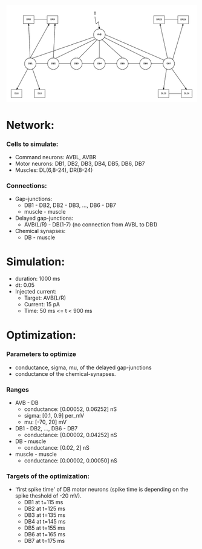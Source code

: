 ![network](avb-db-muscles_1.png)

# Network:

### Cells to simulate:

- Command neurons: AVBL, AVBR
- Motor neurons: DB1, DB2, DB3, DB4, DB5, DB6, DB7
- Muscles: DL(6,8-24), DR(8-24)

### Connections:

- Gap-junctions:
    - DB1 - DB2, DB2 - DB3, ..., DB6 - DB7
    - muscle - muscle 
- Delayed gap-junctions:
    - AVB(L/R) - DB(1-7) (no connection from AVBL to DB1)
- Chemical synapses:
    - DB - muscle


# Simulation:

- duration: 1000 ms
- dt: 0.05
- Injected current:
    - Target: AVB(L/R)
    - Current: 15 pA
    - Time: 50 ms <= t < 900 ms

# Optimization:

### Parameters to optimize

- conductance, sigma, mu, of the delayed gap-junctions
- conductance of the chemical-synapses.

### Ranges

- AVB - DB
    - conductance: [0.00052, 0.06252] nS
    - sigma: [0.1, 0.9] per_mV
    - mu: [-70, 20] mV 
- DB1 - DB2, ..., DB6 - DB7
    - conductance: [0.00002, 0.04252] nS
- DB - muscle
    - conductance: [0.02, 2] nS
- muscle - muscle
    - conductance: [0.00002, 0.00050] nS

### Targets of the optimization:

- 'first spike time' of DB motor neurons (spike time is depending on the spike theshold of -20 mV).
    - DB1 at t=115 ms
    - DB2 at t=125 ms
    - DB3 at t=135 ms
    - DB4 at t=145 ms
    - DB5 at t=155 ms
    - DB6 at t=165 ms
    - DB7 at t=175 ms

